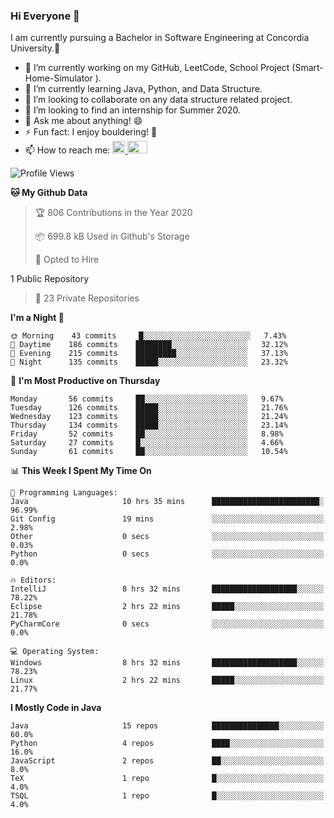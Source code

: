 ### Hi Everyone 👋
I am currently pursuing a Bachelor in Software Engineering at Concordia University.🏫

- 🔭 I’m currently working on my GitHub, LeetCode, School Project (Smart-Home-Simulator ).
- 🌱 I’m currently learning Java, Python, and Data Structure.
- 👯 I’m looking to collaborate on any data structure related project.
- 🤔 I’m looking to find an internship for Summer 2020.
- 💬 Ask me about anything! 😄
- ⚡ Fun fact: I enjoy bouldering! 🧗‍
- 📫 How to reach me: <a href="https://www.linkedin.com/in/siu-tong-ye/" target="_blank"> <img width="20px" width="32" src="https://cdn.jsdelivr.net/npm/simple-icons@v3/icons/linkedin.svg" /> </a> <a href="mailto:SiuTongYe@gmail.com" target="_blank"> <img height="20" width="32" src="https://cdn.jsdelivr.net/npm/simple-icons@v3/icons/gmail.svg" /> </a>

<!--START_SECTION:waka-->
![Profile Views](http://img.shields.io/badge/Profile%20Views-12-blue)

**🐱 My Github Data** 

> 🏆 806 Contributions in the Year 2020
 > 
> 📦 699.8 kB Used in Github's Storage 
 > 
> 💼 Opted to Hire
 > 
1 Public Repository 
 > 
> 🔑 23 Private Repositories  

**I'm a Night 🦉** 

```text
🌞 Morning    43 commits     █░░░░░░░░░░░░░░░░░░░░░░░░   7.43% 
🌆 Daytime    186 commits    ████████░░░░░░░░░░░░░░░░░   32.12% 
🌃 Evening    215 commits    █████████░░░░░░░░░░░░░░░░   37.13% 
🌙 Night      135 commits    █████░░░░░░░░░░░░░░░░░░░░   23.32%

```
📅 **I'm Most Productive on Thursday** 

```text
Monday       56 commits     ██░░░░░░░░░░░░░░░░░░░░░░░   9.67% 
Tuesday      126 commits    █████░░░░░░░░░░░░░░░░░░░░   21.76% 
Wednesday    123 commits    █████░░░░░░░░░░░░░░░░░░░░   21.24% 
Thursday     134 commits    █████░░░░░░░░░░░░░░░░░░░░   23.14% 
Friday       52 commits     ██░░░░░░░░░░░░░░░░░░░░░░░   8.98% 
Saturday     27 commits     █░░░░░░░░░░░░░░░░░░░░░░░░   4.66% 
Sunday       61 commits     ██░░░░░░░░░░░░░░░░░░░░░░░   10.54%

```


📊 **This Week I Spent My Time On** 

```text
💬 Programming Languages: 
Java                     10 hrs 35 mins      ████████████████████████░   96.99% 
Git Config               19 mins             ░░░░░░░░░░░░░░░░░░░░░░░░░   2.98% 
Other                    0 secs              ░░░░░░░░░░░░░░░░░░░░░░░░░   0.03% 
Python                   0 secs              ░░░░░░░░░░░░░░░░░░░░░░░░░   0.0%

🔥 Editors: 
IntelliJ                 8 hrs 32 mins       ███████████████████░░░░░░   78.22% 
Eclipse                  2 hrs 22 mins       █████░░░░░░░░░░░░░░░░░░░░   21.78% 
PyCharmCore              0 secs              ░░░░░░░░░░░░░░░░░░░░░░░░░   0.0%

💻 Operating System: 
Windows                  8 hrs 32 mins       ███████████████████░░░░░░   78.23% 
Linux                    2 hrs 22 mins       █████░░░░░░░░░░░░░░░░░░░░   21.77%

```

**I Mostly Code in Java** 

```text
Java                     15 repos            ███████████████░░░░░░░░░░   60.0% 
Python                   4 repos             ████░░░░░░░░░░░░░░░░░░░░░   16.0% 
JavaScript               2 repos             ██░░░░░░░░░░░░░░░░░░░░░░░   8.0% 
TeX                      1 repo              █░░░░░░░░░░░░░░░░░░░░░░░░   4.0% 
TSQL                     1 repo              █░░░░░░░░░░░░░░░░░░░░░░░░   4.0%

```



<!--END_SECTION:waka-->
